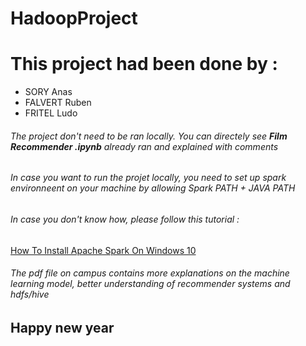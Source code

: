 # HadoopProject


<h1>This project had been done by :</h1>

<ul>
    <li>SORY Anas</li>
    <li>FALVERT Ruben</li>
    <li>FRITEL Ludo</ul>
</ul>


###### The project don't need to be ran locally. You can directely see <strong>Film Recommender .ipynb</strong> already ran and explained with comments 
###### In case you want to run the projet locally, you need to set up spark environneent on your machine by allowing Spark PATH + JAVA PATH 
###### In case you don't know how, please follow this tutorial :
<a href="https://phoenixnap.com/kb/install-spark-on-windows-10">How To Install Apache Spark On Windows 10</a>

###### The pdf file on campus contains more explanations on the machine learning model, better understanding of recommender systems and hdfs/hive

## Happy new year 